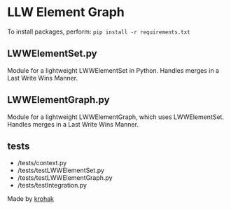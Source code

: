 # LLW Element Graph

To install packages, perform:
`pip install -r requirements.txt`


## LWWElementSet.py

Module for a lightweight LWWElementSet in Python.
Handles merges in a Last Write Wins Manner.

## LWWElementGraph.py

Module for a lightweight LWWElementGraph, which uses LWWElementSet.
Handles merges in a Last Write Wins Manner.

## tests
- /tests/context.py
- /tests/testLWWElementSet.py
- /tests/testLWWElementGraph.py
- /tests/testIntegration.py


Made by [krohak](https://github.com/krohak/)
